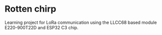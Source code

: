 # Rotten chirp
Learning project for LoRa communication using the LLCC68 based module E220-900T22D and ESP32 C3 chip.

